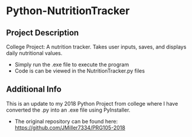 # Python-NutritionTracker
## Project Description
College Project: A nutrition tracker. Takes user inputs, saves, and displays daily nutritional values.
 * Simply run the .exe file to execute the program
 * Code is can be viewed in the NutritionTracker.py files


## Additional Info
This is an update to my 2018 Python Project from college where I have converted the .py into an .exe file using PyInstaller.
  + The original repository can be found here: https://github.com/JMiller7334/PRG105-2018


